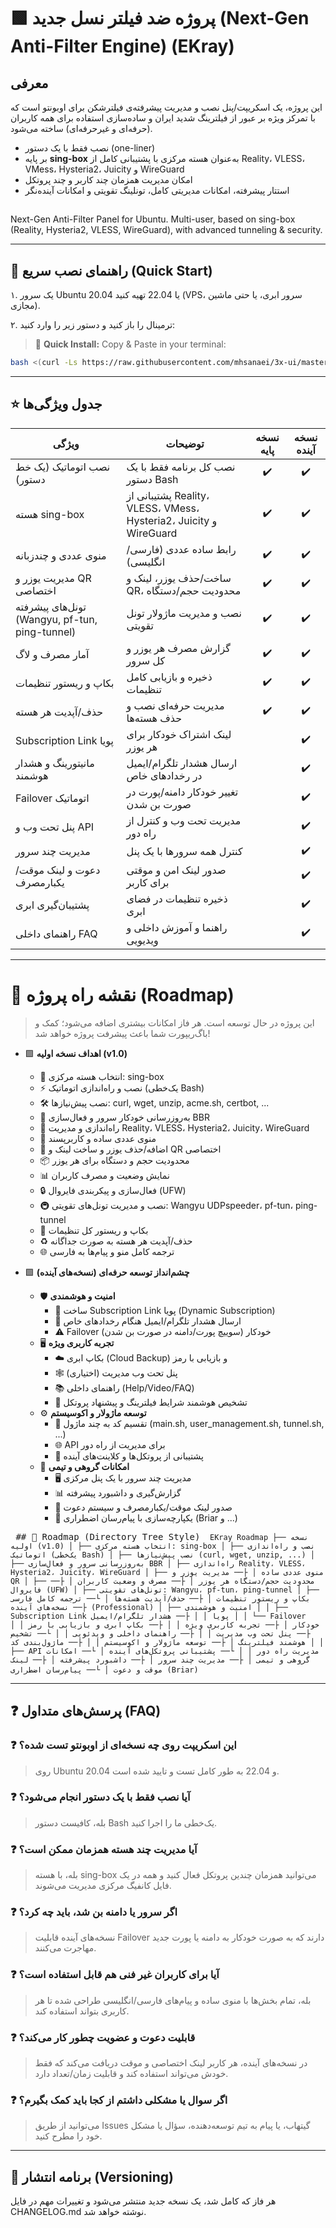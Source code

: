 # 🟩 پروژه ضد فیلتر نسل جدید (Next-Gen Anti-Filter Engine) (EKray)

## معرفی

این پروژه، یک اسکریپت/پنل نصب و مدیریت پیشرفته‌ی فیلترشکن برای اوبونتو است که با تمرکز ویژه بر عبور از فیلترینگ شدید ایران و ساده‌سازی استفاده برای همه کاربران (حرفه‌ای و غیرحرفه‌ای) ساخته می‌شود.

- نصب فقط با یک دستور (one-liner)
- بر پایه **sing-box** به‌عنوان هسته مرکزی با پشتیبانی کامل از Reality، VLESS، VMess، Hysteria2، Juicity و WireGuard
- امکان مدیریت همزمان چند کاربر و چند پروتکل
- استتار پیشرفته، امکانات مدیریتی کامل، تونلینگ تقویتی و امکانات آینده‌نگر

##
Next-Gen Anti-Filter Panel for Ubuntu. Multi-user, based on sing-box (Reality, Hysteria2, VLESS, WireGuard), with advanced tunneling & security.

---

## 🚦 راهنمای نصب سریع (Quick Start)

۱. یک سرور Ubuntu 20.04 یا 22.04 تهیه کنید (VPS، سرور ابری، یا حتی ماشین مجازی).

۲. ترمینال را باز کنید و دستور زیر را وارد کنید:

> 🚦 **Quick Install:**
> Copy & Paste in your terminal:

```bash
bash <(curl -Ls https://raw.githubusercontent.com/mhsanaei/3x-ui/master/install.sh)

```

---


## ⭐ جدول ویژگی‌ها

| ویژگی                          | توضیحات                                         | نسخه پایه | نسخه آینده |
|---------------------------------|------------------------------------------------|:---------:|:----------:|
| نصب اتوماتیک (یک خط دستور)      | نصب کل برنامه فقط با یک دستور Bash            |     ✔️     |     ✔️      |
| هسته sing-box                   | پشتیبانی از Reality، VLESS، VMess، Hysteria2، Juicity و WireGuard |  ✔️  |  ✔️  |
| منوی عددی و چندزبانه            | رابط ساده عددی (فارسی/انگلیسی)                 |     ✔️     |     ✔️      |
| مدیریت یوزر و QR اختصاصی        | ساخت/حذف یوزر، لینک و QR، محدودیت حجم/دستگاه  |     ✔️     |     ✔️      |
| تونل‌های پیشرفته (Wangyu, pf-tun, ping-tunnel) | نصب و مدیریت ماژولار تونل تقویتی               |     ✔️     |     ✔️      |
| آمار مصرف و لاگ                  | گزارش مصرف هر یوزر و کل سرور                   |     ✔️     |     ✔️      |
| بکاپ و ریستور تنظیمات           | ذخیره و بازیابی کامل تنظیمات                   |     ✔️     |     ✔️      |
| حذف/آپدیت هر هسته                | مدیریت حرفه‌ای نصب و حذف هسته‌ها               |     ✔️     |     ✔️      |
| Subscription Link پویا           | لینک اشتراک خودکار برای هر یوزر                 |           |     ✔️      |
| مانیتورینگ و هشدار هوشمند        | ارسال هشدار تلگرام/ایمیل در رخدادهای خاص       |           |     ✔️      |
| Failover اتوماتیک                | تغییر خودکار دامنه/پورت در صورت بن شدن         |           |     ✔️      |
| پنل تحت وب و API                 | مدیریت تحت وب و کنترل از راه دور               |           |     ✔️      |
| مدیریت چند سرور                  | کنترل همه سرورها با یک پنل                     |           |     ✔️      |
| دعوت و لینک موقت/یکبارمصرف      | صدور لینک امن و موقتی برای کاربر               |           |     ✔️      |
| پشتیبان‌گیری ابری                | ذخیره تنظیمات در فضای ابری                     |           |     ✔️      |
| راهنمای داخلی  FAQ              | راهنما و آموزش داخلی و ویدیویی                 |           |     ✔️      |

---

# 🚀 نقشه راه پروژه (Roadmap)

> این پروژه در حال توسعه است. هر فاز امکانات بیشتری اضافه می‌شود؛ کمک و باگ‌ریپورت شما باعث پیشرفت پروژه خواهد شد!

- 🟩 **اهداف نسخه اولیه (v1.0)**
    - 🧩 انتخاب هسته مرکزی: sing-box
    - ⚡️ نصب و راه‌اندازی اتوماتیک (یک‌خطی Bash)
    - 🛠 نصب پیش‌نیازها: curl, wget, unzip, acme.sh, certbot, ...
    - 🚀 به‌روزرسانی خودکار سرور و فعال‌سازی BBR
    - 🔗 راه‌اندازی و مدیریت Reality، VLESS، Hysteria2، Juicity، WireGuard
    - 🔢 منوی عددی ساده و کاربرپسند
    - 👥 اضافه/حذف یوزر و ساخت لینک و QR اختصاصی
    - 📦 محدودیت حجم و دستگاه برای هر یوزر
    - 📊 نمایش وضعیت و مصرف کاربران
    - 🔒 فعال‌سازی و پیکربندی فایروال (UFW)
    - 🚇 نصب و مدیریت تونل‌های تقویتی: Wangyu UDPspeeder، pf-tun، ping-tunnel
    - 💾 بکاپ و ریستور کل تنظیمات
    - ♻️ حذف/آپدیت هر هسته به صورت جداگانه
    - 🌐 ترجمه کامل منو و پیام‌ها به فارسی

- 🟩 **چشم‌انداز توسعه حرفه‌ای (نسخه‌های آینده)**
    - 🛡 **امنیت و هوشمندی**
        - 🔗 ساخت Subscription Link پویا (Dynamic Subscription)
        - 📢 ارسال هشدار تلگرام/ایمیل هنگام رخدادهای خاص
        - ⚠️ Failover خودکار (سوییچ پورت/دامنه در صورت بن شدن)
    - 🖥 **تجربه کاربری ویژه**
        - ☁️ بکاپ ابری (Cloud Backup) و بازیابی با رمز
        - 🕸 پنل تحت وب مدیریت (اختیاری)
        - 📚 راهنمای داخلی (Help/Video/FAQ)
        - 🧠 تشخیص هوشمند شرایط فیلترینگ و پیشنهاد پروتکل
    - ⚙️ **توسعه ماژولار و اکوسیستم**
        - 🧩 تقسیم کد به چند ماژول (main.sh, user_management.sh, tunnel.sh, ...)
        - 🌐 API برای مدیریت از راه دور
        - 🚦 پشتیبانی از پروتکل‌ها و کلاینت‌های آینده
    - 👥 **امکانات گروهی و تیمی**
        - 🖥 مدیریت چند سرور با یک پنل مرکزی
        - 📊 گزارش‌گیری و داشبورد پیشرفته
        - 🔗 صدور لینک موقت/یکبارمصرف و سیستم دعوت
        - 📱 یکپارچه‌سازی با پیام‌رسان اضطراری (Briar و ...)

<pre> ## 🚀 Roadmap (Directory Tree Style) <code> EKray Roadmap ├── نسخه اولیه (v1.0) │ ├── انتخاب هسته مرکزی: sing-box │ ├── نصب و راه‌اندازی اتوماتیک (یک‌خطی Bash) │ ├── نصب پیش‌نیازها (curl, wget, unzip, ...) │ ├── به‌روزرسانی سرور و فعال‌سازی BBR │ ├── راه‌اندازی Reality، VLESS، Hysteria2، Juicity، WireGuard │ ├── منوی عددی ساده │ ├── مدیریت یوزر و QR │ ├── محدودیت حجم/دستگاه هر یوزر │ ├── مصرف و وضعیت کاربران │ ├── فایروال (UFW) │ ├── تونل‌های تقویتی: Wangyu، pf-tun، ping-tunnel │ ├── بکاپ و ریستور تنظیمات │ ├── حذف/آپدیت هسته‌ها │ └── ترجمه کامل فارسی ├── نسخه‌های آینده (Professional) │ ├── امنیت و هوشمندی │ │ ├── Subscription Link پویا │ │ ├── هشدار تلگرام/ایمیل │ │ └── Failover خودکار │ ├── تجربه کاربری ویژه │ │ ├── بکاپ ابری و بازیابی با رمز │ │ ├── پنل تحت وب مدیریت │ │ ├── راهنمای داخلی و ویدئویی │ │ └── تشخیص هوشمند فیلترینگ │ ├── توسعه ماژولار و اکوسیستم │ │ ├── ماژول‌بندی کد │ │ ├── API مدیریت راه دور │ │ └── پشتیبانی پروتکل‌های آینده │ └── امکانات گروهی و تیمی │ ├── مدیریت چند سرور │ ├── داشبورد پیشرفته │ ├── لینک موقت و دعوت │ └── پیام‌رسان اضطراری (Briar) </code> </pre>
---

## ❓ پرسش‌های متداول (FAQ)

### ❓ این اسکریپت روی چه نسخه‌ای از اوبونتو تست شده؟
> روی Ubuntu 20.04 و 22.04 به طور کامل تست و تایید شده است.

### ❓ آیا نصب فقط با یک دستور انجام می‌شود؟
> بله، کافیست دستور Bash یک‌خطی ما را اجرا کنید.

### ❓ آیا مدیریت چند هسته همزمان ممکن است؟
> بله، با هسته sing-box می‌توانید همزمان چندین پروتکل فعال کنید و همه در یک فایل کانفیگ مرکزی مدیریت می‌شوند.

### ❓ اگر سرور یا دامنه بن شد، باید چه کرد؟
> نسخه‌های آینده قابلیت Failover دارند که به صورت خودکار به دامنه یا پورت جدید مهاجرت می‌کنند.

### ❓ آیا برای کاربران غیر فنی هم قابل استفاده است؟
> بله، تمام بخش‌ها با منوی ساده و پیام‌های فارسی/انگلیسی طراحی شده تا هر کاربری بتواند استفاده کند.

### ❓ قابلیت دعوت و عضویت چطور کار می‌کند؟
> در نسخه‌های آینده، هر کاربر لینک اختصاصی و موقت دریافت می‌کند که فقط خودش می‌تواند استفاده کند و قابلیت زمان/تعداد دارد.

### ❓ اگر سوال یا مشکلی داشتم از کجا باید کمک بگیرم؟
> می‌توانید از طریق Issues گیتهاب، یا پیام به تیم توسعه‌دهنده، سؤال یا مشکل خود را مطرح کنید.

---

## 📝 برنامه انتشار (Versioning)

هر فاز که کامل شد، یک نسخه جدید منتشر می‌شود و تغییرات مهم در فایل CHANGELOG.md نوشته خواهد شد.
